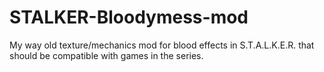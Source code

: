 # STALKER-Bloodymess-mod
My way old texture/mechanics mod for blood effects in S.T.A.L.K.E.R. that should be compatible with games in the series.
